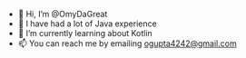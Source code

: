 - 👋 Hi, I’m @OmyDaGreat
- 👀 I have had a lot of Java experience
- 🌱 I’m currently learning about Kotlin
- 📫 You can reach me by emailing ogupta4242@gmail.com

<!---
OmyDaGreat/OmyDaGreat is a ✨ special ✨ repository because its `README.md` (this file) appears on your GitHub profile.
You can click the Preview link to take a look at your changes.
--->
